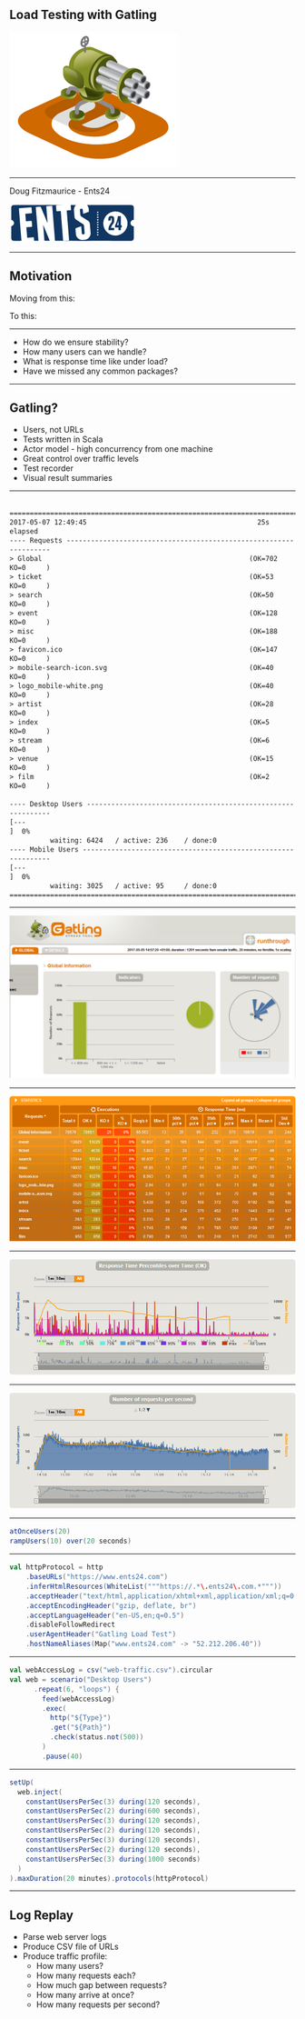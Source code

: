 ## Load Testing with Gatling
![Gatling Logo](img/gatling-logo.png)

---

Doug Fitzmaurice - Ents24

![Ents24 Logo](img/ents24-logo.png)

---

## Motivation

Moving from this:

To this:

---

* How do we ensure stability?
* How many users can we handle?
* What is response time like under load?
* Have we missed any common packages?

---

## Gatling?

* Users, not URLs
* Tests written in Scala
* Actor model - high concurrency from one machine
* Great control over traffic levels
* Test recorder
* Visual result summaries

---

```

================================================================================
2017-05-07 12:49:45                                          25s elapsed
---- Requests ------------------------------------------------------------------
> Global                                                   (OK=702    KO=0     )
> ticket                                                   (OK=53     KO=0     )
> search                                                   (OK=50     KO=0     )
> event                                                    (OK=128    KO=0     )
> misc                                                     (OK=188    KO=0     )
> favicon.ico                                              (OK=147    KO=0     )
> mobile-search-icon.svg                                   (OK=40     KO=0     )
> logo_mobile-white.png                                    (OK=40     KO=0     )
> artist                                                   (OK=28     KO=0     )
> index                                                    (OK=5      KO=0     )
> stream                                                   (OK=6      KO=0     )
> venue                                                    (OK=15     KO=0     )
> film                                                     (OK=2      KO=0     )

---- Desktop Users -------------------------------------------------------------
[---                                                                       ]  0%
          waiting: 6424   / active: 236    / done:0
---- Mobile Users --------------------------------------------------------------
[---                                                                       ]  0%
          waiting: 3025   / active: 95     / done:0
================================================================================
```

---
![Gatling Overview](img/gatling_screenshot_1.png)

---
![Gatling Percedntiles](img/gatling_screenshot_2.png)

---
![Gatling Responses](img/gatling_screenshot_3.png)

---
![Gatling requests](img/gatling_screenshot_4.png)


---

```scala
atOnceUsers(20)
rampUsers(10) over(20 seconds)
```

---

```scala
val httpProtocol = http
    .baseURLs("https://www.ents24.com")
    .inferHtmlResources(WhiteList("""https://.*\.ents24\.com.*"""))
    .acceptHeader("text/html,application/xhtml+xml,application/xml;q=0.9,*/*;q=0.8")
    .acceptEncodingHeader("gzip, deflate, br")
    .acceptLanguageHeader("en-US,en;q=0.5")
    .disableFollowRedirect
    .userAgentHeader("Gatling Load Test")
    .hostNameAliases(Map("www.ents24.com" -> "52.212.206.40"))
```

---

```scala
val webAccessLog = csv("web-traffic.csv").circular
val web = scenario("Desktop Users")
      .repeat(6, "loops") {
        feed(webAccessLog)
        .exec(
          http("${Type}")
          .get("${Path}")
          .check(status.not(500))
        )
        .pause(40)
```

---

```scala
setUp(
  web.inject(
    constantUsersPerSec(3) during(120 seconds),
    constantUsersPerSec(2) during(600 seconds),
    constantUsersPerSec(3) during(120 seconds),
    constantUsersPerSec(2) during(120 seconds),
    constantUsersPerSec(3) during(120 seconds),
    constantUsersPerSec(2) during(120 seconds),
    constantUsersPerSec(3) during(1000 seconds)
  )
).maxDuration(20 minutes).protocols(httpProtocol)
```
---

## Log Replay

* Parse web server logs
* Produce CSV file of URLs
* Produce traffic profile:
    * How many users?
    * How many requests each?
    * How much gap between requests? 
    * How many arrive at once?
    * How many requests per second?
